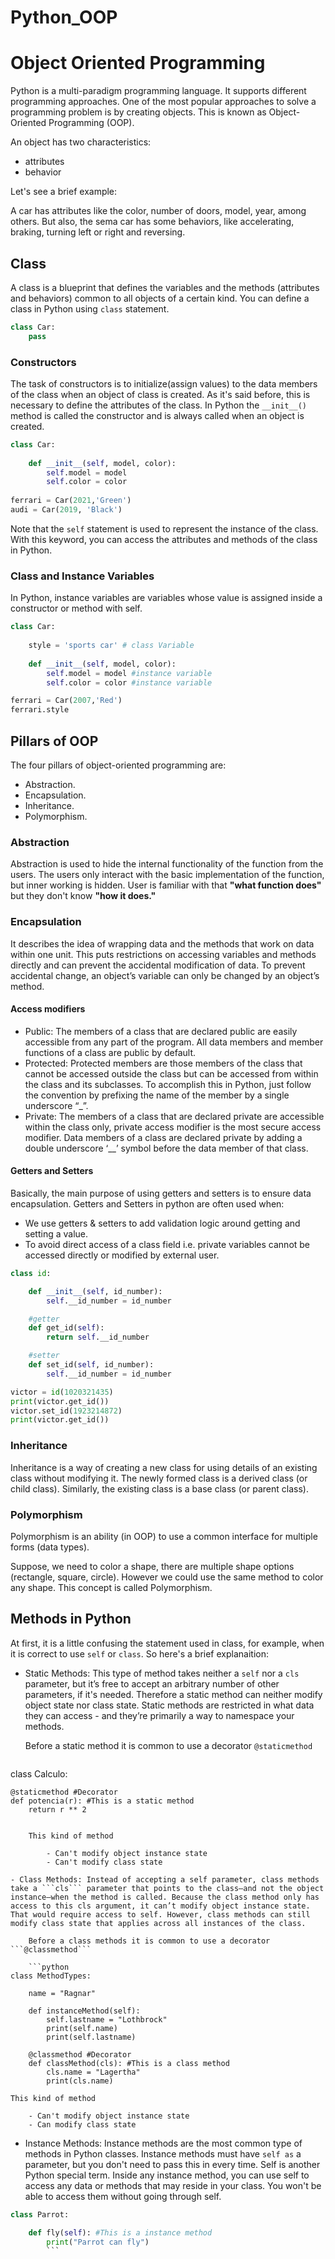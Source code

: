 # Python_OOP

# Object Oriented Programming

Python is a multi-paradigm programming language. It supports different programming approaches. One of the most popular approaches to solve a programming problem is by creating objects. This is known as Object-Oriented Programming (OOP).

An object has two characteristics:

- attributes
- behavior

Let's see a brief example:

A car has attributes like the color, number of doors, model, year, among others. But also, the sema car has some behaviors, like accelerating, braking, turning left or right and reversing.

## Class

A class is a blueprint that defines the variables and the methods (attributes and behaviors) common to all objects of a certain kind. You can define a class in Python using ```class``` statement.

```python
class Car:
    pass
```

### Constructors

The task of constructors is to initialize(assign values) to the data members of the class when an object of class is created. As it's said before, this is necessary to define the attributes of the class. In Python the ```__init__()``` method is called the constructor and is always called when an object is created.

```python
class Car:
    
    def __init__(self, model, color):
        self.model = model
        self.color = color
    
ferrari = Car(2021,'Green')
audi = Car(2019, 'Black')
```

Note that the ```self``` statement is used to represent the instance of the class. With this keyword, you can access the attributes and methods of the class in Python.

### Class and Instance Variables

In Python, instance variables are variables whose value is assigned inside a constructor or method with self. 

```python
class Car:
    
    style = 'sports car' # class Variable
    
    def __init__(self, model, color):
        self.model = model #instance variable 
        self.color = color #instance variable

ferrari = Car(2007,'Red')
ferrari.style
```

## Pillars of OOP

The four pillars of object-oriented programming are:

- Abstraction.
- Encapsulation.
- Inheritance.
- Polymorphism.

### Abstraction

Abstraction is used to hide the internal functionality of the function from the users. The users only interact with the basic implementation of the function, but inner working is hidden. User is familiar with that **"what function does"** but they don't know **"how it does."**

### Encapsulation

It describes the idea of wrapping data and the methods that work on data within one unit. This puts restrictions on accessing variables and methods directly and can prevent the accidental modification of data. To prevent accidental change, an object’s variable can only be changed by an object’s method.

#### Access modifiers

- Public: The members of a class that are declared public are easily accessible from any part of the program. All data members and member functions of a class are public by default.
- Protected: Protected members are those members of the class that cannot be accessed outside the class but can be accessed from within the class and its subclasses. To accomplish this in Python, just follow the convention by prefixing the name of the member by a single underscore “_”.
- Private: The members of a class that are declared private are accessible within the class only, private access modifier is the most secure access modifier. Data members of a class are declared private by adding a double underscore ‘__’ symbol before the data member of that class.

#### Getters and Setters

Basically, the main purpose of using getters and setters is to ensure data encapsulation. Getters and Setters in python are often used when:

- We use getters & setters to add validation logic around getting and setting a value.
- To avoid direct access of a class field i.e. private variables cannot be accessed directly or modified by external user.

```python
class id:

    def __init__(self, id_number):
        self.__id_number = id_number

    #getter
    def get_id(self):
        return self.__id_number

    #setter
    def set_id(self, id_number):
        self.__id_number = id_number

victor = id(1020321435)
print(victor.get_id())
victor.set_id(1923214872)
print(victor.get_id())

```

### Inheritance

Inheritance is a way of creating a new class for using details of an existing class without modifying it. The newly formed class is a derived class (or child class). Similarly, the existing class is a base class (or parent class).

### Polymorphism

Polymorphism is an ability (in OOP) to use a common interface for multiple forms (data types).

Suppose, we need to color a shape, there are multiple shape options (rectangle, square, circle). However we could use the same method to color any shape. This concept is called Polymorphism.

## Methods in Python

At first, it is a little confusing the statement used in class, for example, when it is correct to use ```self``` or ```class```. So here's a brief explanaition:

- Static Methods: This type of method takes neither a ```self``` nor a ```cls``` parameter, but  it’s free to accept an arbitrary number of other parameters, if it's needed. Therefore a static method can neither modify object state nor class state. Static methods are restricted in what data they can access - and they’re primarily a way to namespace your methods.

    Before a static method it is common to use a decorator ```@staticmethod```
    
    ```python
class Calculo:

    @staticmethod #Decorator
    def potencia(r): #This is a static method
        return r ** 2
```

    This kind of method

        - Can't modify object instance state
        - Can't modify class state

- Class Methods: Instead of accepting a self parameter, class methods take a ```cls``` parameter that points to the class—and not the object instance—when the method is called. Because the class method only has access to this cls argument, it can’t modify object instance state. That would require access to self. However, class methods can still modify class state that applies across all instances of the class.

    Before a class methods it is common to use a decorator ```@classmethod```
    
    ```python
class MethodTypes:

    name = "Ragnar"

    def instanceMethod(self):
        self.lastname = "Lothbrock"
        print(self.name)
        print(self.lastname)

    @classmethod #Decorator
    def classMethod(cls): #This is a class method
        cls.name = "Lagertha"
        print(cls.name)
```
    
    This kind of method

        - Can't modify object instance state
        - Can modify class state
    
- Instance Methods: Instance methods are the most common type of methods in Python classes. Instance methods must have ```self as``` a parameter, but you don't need to pass this in every time. Self is another Python special term. Inside any instance method, you can use self to access any data or methods that may reside in your class. You won't be able to access them without going through self.

```python
class Parrot:

    def fly(self): #This is a instance method
        print("Parrot can fly")
        ```
